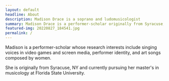 ```yaml
---
layout: default
headline: About
description: Madison Drace is a soprano and ludomusicologist
summary: Madison Drace is a performer-scholar originally from Syracuse, NY. Her research interests includes singing voices in video games and screen media, performer identity, and art songs composed by women.
featured-img: 20220827_184541.jpg
permalink: /
---
```


Madison is a performer-scholar whose research interests include singing voices in video games and screen media, performer identity, and art songs composed by women.

She is originally from Syracuse, NY and currently pursuing her master's in musicology at Florida State University. 
